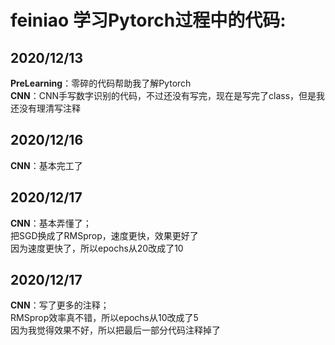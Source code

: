# feiniao  学习Pytorch过程中的代码:  
## 2020/12/13  
**PreLearning**：零碎的代码帮助我了解Pytorch   
**CNN**：CNN手写数字识别的代码，不过还没有写完，现在是写完了class，但是我还没有理清写注释    
## 2020/12/16   
**CNN**：基本完工了  
## 2020/12/17  
**CNN**：基本弄懂了；  
       把SGD换成了RMSprop，速度更快，效果更好了  
       因为速度更快了，所以epochs从20改成了10  
## 2020/12/17  
**CNN**：写了更多的注释；  
       RMSprop效率真不错，所以epochs从10改成了5  
       因为我觉得效果不好，所以把最后一部分代码注释掉了  
       
